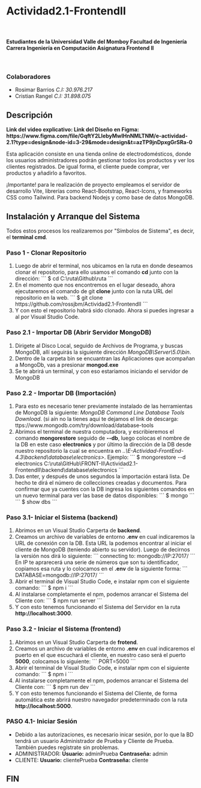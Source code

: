 # Actividad2.1-FrontendII

<br><h4>
Estudiantes de la Universidad Valle del Momboy
Facultad de Ingeniería
Carrera Ingeniería en Computación
Asignatura Frontend II
</h4>
<br>
<h3>Colaboradores
</h3>
<ul>
<li>Rosimar Barrios  <i>C.I: 30.976.217</i></li>
<li>Cristian Rangel  <i>C.I: 31.898.075</i></li>
</ul>


<h2>Descripción</h2>
<b>Link del video explicativo:  </b>
<b>Link del Diseño en Figma: https://www.figma.com/file/GqftY2LIebyMwlHnNMLTNM/e-actividad-2.1?type=design&node-id=3-29&mode=design&t=azTP9jnDpxgGrSRa-0</b>

Esta aplicación consiste en una tienda online de electrodomésticos, donde los usuarios administradores podrán gestionar todos los productos y ver los clientes registrados. De igual forma, el cliente puede comprar, ver productos y añadirlo a favoritos.

¡Importante! para le realización de proyecto empleamos el servidor de desarrollo Vite, librerías como React-Bootstrap, React-Icons, y frameworks CSS como Tailwind. Para backend Nodejs y como base de datos MongoDB.


<h2>Instalación y Arranque del Sistema</h2>
Todos estos procesos los realizaremos por "Símbolos de Sistema", es decir, el <b>terminal cmd</b>.

<h3>Paso 1 - Clonar Repositorio</h3>
<ol>
	<li>Luego de abrir el terminal, nos ubicamos en la ruta en donde deseamos clonar el repositorio, para ello usamos el comando <b>cd</b> junto con la dirección:
	```
	$ cd C:\ruta\Github\ruta
	```</li>
	<li>En el momento que nos encontremos en el lugar deseado, ahora ejecutaremos el comando de git <b>clone</b> junto con la ruta URL del repositorio en la web.
	```
	$ git clone https://github.com/rossjbm/Actividad2.1-FrontendII
	```</li> 
	<li>Y con esto el repositorio habrá sido clonado. Ahora si puedes ingresar a al por Visual Studio Code.</li>
</ol>
<h3>Paso 2.1 - Importar DB (Abrir Servidor MongoDB)</h3>
<ol>
	<li>Dirigete al Disco Local, seguido de Archivos de Programa, y buscas MongoDB, allí seguirás la siguiente dirección <i>MongoDB\Server\5.0\bin</i>. </li>
	<li>Dentro de la carpeta bin se encuantran las Aplicaciones que acompañan a MongoDb, vas a presionar <b>mongod.exe</b></li>
	<li>Se te abrirá un terminal, y con eso estariamos iniciando el servidor de MongoDB</li>
</ol>
<h3>Paso 2.2 - Importar DB (Importación)</h3>
<ol>
	<li>Para esto es necesario tener previamente instalado de las herramientas de MongoDB la siguiente: <i>MongoDB Command Line Database Tools Download</i>.
	(si aín no la tienes aqui te dejamos el link de descarga: ttps://www.mongodb.com/try/download/database-tools</li>
	<li>Abrimos el terminal de nuestra computadora, y escribieremos el comando <b>mongorestore</b> seguido de <b>--db</b>, luego colocas el nombre de la DB en este caso <b>electronics</b> y por último la dirección de la DB desde nuestro repositorio la cual se encuentra en <i>..\E-Actividad-FrontEnd-4.3\backend\database\electronics></i>. Ejemplo:
	```
	$ mongorestore --d electronics C:\ruta\GitHub\FRONT-II\Actividad2.1-FrontendII\backend\database\electronics
	```</li> 
	<li>Das enter, y después de unos segundos la importación estará lista. De hecho te dirá el número de collecciones creadas y documentos. Para confirmar que ya cuentes con la DB ingresa los siguientes comandos en un nuevo terminal para ver las base de datos disponibles:
	```
	$ mongo
	```
	```
	$ show dbs
	```</li>
</ol>
<h3>Paso 3.1- Iniciar el Sistema (backend)</h3>
<ol>
	<li>Abrimos en un Visual Studio Carperta de <b>backend</b>.</li>
	<li>Creamos un archivo de variables de entorno <b>.env</b> en cual indicaremos la URL de conexión con la DB.
	Esta URL la podemos encontrar al iniciar el cliente de MongoDB (teniendo abierto su servidor). Luego de decirnos la versión nos dirá lo siguiente: 
	```
	connecting to: mongodb://IP:27017/
	```
	En IP te aprarecerá una serie de números que son tu identificador, copiamos esa ruta y lo colocamos en el <b>.env</b> de la siguiente forma:
	```
	DATABASE=mongodb://IP:27017/
	```
	</li>
	<li>Abrir el terminal de Visual Studio Code, e instalar npm con el siguiente comando:
	```
	$ npm i
	```</li> 
	<li>Al instalarse completamente el npm, podemos arrancar el Sistema del Cliente con:
	```
	$ npm run server
	```</li> 
	<li>Y con esto tenemos funcionando el Sistema del Servidor en la ruta <b>http://localhost:3000</b>.</li>
</ol>
<h3>Paso 3.2 - Iniciar el Sistema (frontend)</h3>
<ol>
	<li>Abrimos en un Visual Studio Carperta de <b>frotend</b>.</li>
	<li>Creamos un archivo de variables de entorno <b>.env</b> en cual indicaremos el puerto en el que escuchará el cliente, en nuestro caso será el puerto <b>5000</b>, colocamos lo siguiente:
	```
	PORT=5000
	```</li>
	<li>Abrir el terminal de Visual Studio Code, e instalar npm con el siguiente comando:
	```
	$ npm i
	```</li> 
	<li>Al instalarse completamente el npm, podemos arrancar el Sistema del Cliente con:
	```
	$ npm run dev
	```</li> 
	<li>Y con esto tenemos funcionando el Sistema del Cliente, de forma automática este abrirá nuestro navegador predeterminado con la ruta <b>http://localhost:5000</b>.</li>
</ol>
<h3>
PASO 4.1- Iniciar Sesión
</h3>
<ul>
<li>Debido a las autorizaciones, es necesario inicar sesión, por lo que la BD tendrá un usuario Administrador de Prueba y Cliente de Prueba. También puedes regístrate sin problemas.</li>
<li>ADMINISTRADOR: 
<b>Usuario:</b> adminPrueba 
<b>Contraseña:</b> admin</li>
<li>CLIENTE: 
<b>Usuario:</b> clientePrueba  
<b>Contraseña:</b> cliente</li>
</ul>

<h2>FIN</h2>
